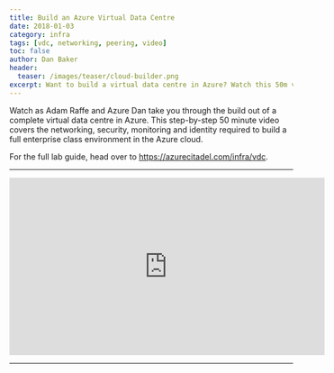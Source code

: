 ```yaml
---
title: Build an Azure Virtual Data Centre
date: 2018-01-03
category: infra
tags: [vdc, networking, peering, video]
toc: false
author: Dan Baker
header:
  teaser: /images/teaser/cloud-builder.png
excerpt: Want to build a virtual data centre in Azure? Watch this 50m video from Adam Raffe and Dan Baker!
---
```


Watch as Adam Raffe and Azure Dan take you through the build out of a complete virtual data centre in Azure. This step-by-step 50 minute video covers the networking, security, monitoring and identity required to build a full enterprise class environment in the Azure cloud.

For the full lab guide, head over to <https://azurecitadel.com/infra/vdc>.

----------

<iframe width="560" height="315" src="https://www.youtube.com/embed/P3jYQCadKmM" frameborder="0" gesture="media" allow="encrypted-media" allowfullscreen></iframe>

----------
